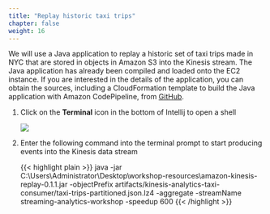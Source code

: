 ```yaml
---
title: "Replay historic taxi trips"
chapter: false
weight: 16
---
```


We will use a Java application to replay a historic set of taxi trips made in NYC that are stored in objects in Amazon S3 into the Kinesis stream.
The Java application has already been compiled and loaded onto the EC2 instance. If you are interested in the details of the application, you can obtain the sources, including a CloudFormation template to build the Java application with Amazon CodePipeline, from [GitHub](https://github.com/aws-samples/amazon-kinesis-replay).

1. Click on the **Terminal** icon in the bottom of Intellij to open a shell

	![](/images/flink-on-kda/intellij-3-ingest.png)

1. Enter the following command into the terminal prompt to start producing events into the Kinesis data stream

	{{< highlight plain >}}
java -jar C:\Users\Administrator\Desktop\workshop-resources\amazon-kinesis-replay-0.1.1.jar -objectPrefix artifacts/kinesis-analytics-taxi-consumer/taxi-trips-partitioned.json.lz4 -aggregate -streamName streaming-analytics-workshop -speedup 600
{{< /highlight >}}
